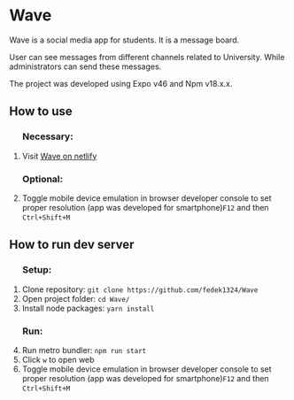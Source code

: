 
# Wave
<p>Wave is a social media app for students. It is a message board.</p>
<p>User can see messages from different channels related to University. 
While administrators can send these messages.</p>
<p>The project was developed using Expo v46 and Npm v18.x.x.</p>

## How to use

<ol>  
  <h3>Necessary:</h3>
  <li>Visit <a href="https://wavesocial.netlify.app/" target="_blank">Wave on netlify</a></li>
  <h3>Optional:</h3>
  <li>Toggle mobile device emulation in browser developer console to set proper resolution (app was developed for smartphone)<code>F12</code> and then <code>Ctrl+Shift+M</code></li>
</ol>


## How to run dev server

<ol>  
  <h3>Setup:</h3>
  <li>Clone repository: <code>git clone https://github.com/fedek1324/Wave</code></li>
  <li>Open project folder: <code>cd Wave/</code></li>
  <li>Install node packages: <code>yarn install</code></li>
  <h3>Run:</h3>
  <li>Run metro bundler: <code>npm run start</code></li>
  <li>Click <code>w</code> to open web</li>
  <li>Toggle mobile device emulation in browser developer console to set proper resolution (app was developed for smartphone)<code>F12</code> and then <code>Ctrl+Shift+M</code></li>
</ol>